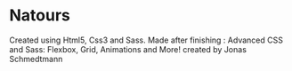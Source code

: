 # Natours

Created using Html5, Css3 and Sass.
Made after finishing : Advanced CSS and Sass: Flexbox, Grid, Animations and More! created by Jonas Schmedtmann
